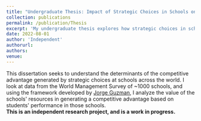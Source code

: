 ```yaml
---
title: "Undergraduate Thesis: Impact of Strategic Choices in Schools on Student Outcomes"
collection: publications
permalink: /publication/Thesis
excerpt: 'My undergraduate thesis explores how strategic choices in schools affect student outcomes.'
date: 2022-08-01
author: 'Independent'
authorurl: 
authors:
venue: 
---
```

This dissertation seeks to understand the determinants of the competitive advantage generated by strategic choices at schools across the world. I look at data from the World Management Survey of ~1000 schools, and using the framework developed by [Jorge Guzman](https://papers.ssrn.com/sol3/papers.cfm?abstract_id=3915606), I analyze the value of the schools' resources in generating a competitive advantage based on students' performance in those schools.
<br>
**This is an independent research project, and is a work in progress.**

